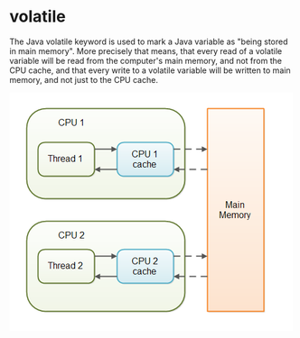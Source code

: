 # volatile

The Java volatile keyword is used to mark a Java variable as "being stored in main memory". More precisely that means,
that every read of a volatile variable will be read from the computer's main memory, and not from the CPU cache, and
that every write to a volatile variable will be written to main memory, and not just to the CPU cache.

![Volatile](./java-volatile.png)

